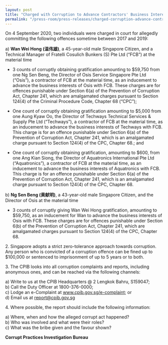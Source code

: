 ```yaml
---
layout: post
title: "Charged with Corruption to Advance Contractors' Business Interests"
permalink: "/press-room/press-releases/charged-corruption-advance-contractors-business-interests"
---
```

On 4 September 2020, two individuals were charged in court for allegedly committing the following offences sometime between 2017 and 2019:

a) **Wan Wei Hong (温伟雄)**, a 45-year-old male Singapore Citizen, and a Technical Manager of Fratelli Cosulich Bunkers (S) Pte Ltd (“FCB”) at the material time

* 3 counts of corruptly obtaining gratification amounting to $59,750 from one Ng Sen Beng, the Director of Osis Service Singapore Pte Ltd (“Osis”), a contractor of FCB at the material time, as an inducement to advance the business interests of Osis with FCB. These charges are for offences punishable under Section 6(a) of the Prevention of Corruption Act, Chapter 241, which are amalgamated charges pursuant to Section 124(4) of the Criminal Procedure Code, Chapter 68 (“CPC”);
 
* One count of corruptly obtaining gratification amounting to $5,000 from one Aung Kyaw Oo, the Director of Techways Technical Services & Supply Pte Ltd (“Techways”), a contractor of FCB at the material time, as an inducement to advance the business interests of Techways with FCB. This charge is for an offence punishable under Section 6(a) of the Prevention of Corruption Act, Chapter 241, which is an amalgamated charge pursuant to Section 124(4) of the CPC, Chapter 68.; and
 
* One count of corruptly obtaining gratification, amounting to $600, from one Ang Kian Siong, the Director of Aquatronics International Pte Ltd (“Aquatronics”), a contractor of FCB at the material time, as an inducement to advance the business interests of Aquatronics with FCB. This charge is for an offence punishable under Section 6(a) of the Prevention of Corruption Act, Chapter 241, which is an amalgamated charge pursuant to Section 124(4) of the CPC, Chapter 68.

b) **Ng Sen Beng (黄献明)**, a 43-year-old male Singapore Citizen, and the Director of Osis at the material time

* 3 counts of corruptly giving Wan Wei Hong gratification, amounting to $59,750, as an inducement for Wan to advance the business interests of Osis with FCB. These charges are for offences punishable under Section 6(b) of the Prevention of Corruption Act, Chapter 241, which are amalgamated charges pursuant to Section 124(4) of the CPC, Chapter 68.

2\.      Singapore adopts a strict zero-tolerance approach towards corruption. Any person who is convicted of a corruption offence can be fined up to $100,000 or sentenced to imprisonment of up to 5 years or to both.

3\.      The CPIB looks into all corruption complaints and reports, including anonymous ones, and can be reached via the following channels:
 
a) Write to us at the CPIB Headquarters @ 2 Lengkok Bahru, S159047;<br />
b) Call the Duty Officer at 1800-376-0000;<br />
c) Lodge an e-Complaint at <a href="https://www.cpib.gov.sg/e-complaint"><span style="color: #0066cc;">www.cpib.gov.sg/e-complaint</span></a>; or<br />
d) Email us at <a class="spamspan" href="mailto:report@cpib.gov.sg">report@cpib.gov.sg</a>

4\.        Where possible, the report should include the following information:

a) Where, when and how the alleged corrupt act happened?<br />
b) Who was involved and what were their roles?<br />
c) What was the bribe given and the favour shown?

**Corrupt Practices Investigation Bureau**

